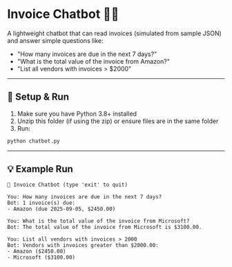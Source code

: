 # Invoice Chatbot 🧾🤖

A lightweight chatbot that can read invoices (simulated from sample JSON) and answer simple questions like:

- "How many invoices are due in the next 7 days?"
- "What is the total value of the invoice from Amazon?"
- "List all vendors with invoices > $2000"

---

## 🚀 Setup & Run

1. Make sure you have Python 3.8+ installed
2. Unzip this folder (if using the zip) or ensure files are in the same folder
3. Run:

```bash
python chatbot.py
```

---

## 💡 Example Run

```
💬 Invoice Chatbot (type 'exit' to quit)

You: How many invoices are due in the next 7 days?
Bot: 1 invoice(s) due:
- Amazon (due 2025-09-05, $2450.00)

You: What is the total value of the invoice from Microsoft?
Bot: The total value of the invoice from Microsoft is $3100.00.

You: List all vendors with invoices > 2000
Bot: Vendors with invoices greater than $2000.00:
- Amazon ($2450.00)
- Microsoft ($3100.00)
```
